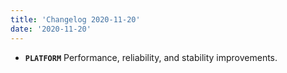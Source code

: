 ```yaml
---
title: 'Changelog 2020-11-20'
date: '2020-11-20'
---
```

- **`PLATFORM`** Performance, reliability, and stability improvements.
